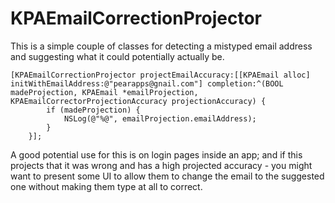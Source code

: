 # KPAEmailCorrectionProjector

This is a simple couple of classes for detecting a mistyped email address and suggesting what it could potentially actually be.

    [KPAEmailCorrectionProjector projectEmailAccuracy:[[KPAEmail alloc] initWithEmailAddress:@"pearapps@gnail.com"] completion:^(BOOL madeProjection, KPAEmail *emailProjection, KPAEmailCorrectorProjectionAccuracy projectionAccuracy) {
            if (madeProjection) {
                NSLog(@"%@", emailProjection.emailAddress);
            }
        }];

A good potential use for this is on login pages inside an app; and if this projects that it was wrong and has a high projected accuracy - you might want to present some UI to allow them to change the email to the suggested one without making them type at all to correct.
